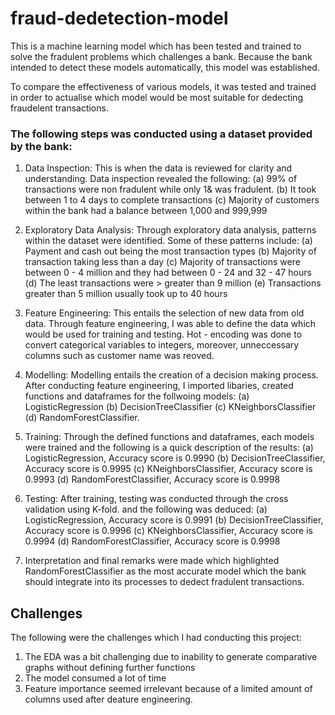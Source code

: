 # fraud-dedetection-model
This is a machine learning model which has been tested and trained to solve the fradulent problems which challenges a bank.  Because the bank intended to detect these models automatically, this model was established. 

To compare the effectiveness of various models, it was tested and trained in order to actualise which model would be most suitable for dedecting fraudelent transactions. 

### The following steps was conducted using a dataset provided by the bank: 
  1. Data Inspection: This is when the data is reviewed for clarity and understanding. Data inspection revealed the following: 
      (a) 99% of transactions were non fradulent while only 1& was fradulent. 
      (b) It took between 1 to 4 days to complete transactions
      (c) Majority of customers within the bank had a balance between 1,000 and 999,999
      
  2. Exploratory Data Analysis: Through exploratory data analysis, patterns within the dataset were identified. Some of these patterns include:
      (a) Payment and cash out being the most transaction types
      (b) Majority of transaction taking less than a day
      (c) Majority of transactions were between 0 - 4 million and they had between 0 - 24 and 32 - 47 hours
      (d) The least transactions were > greater than 9 million
      (e) Transactions greater than 5 million usually took up to 40 hours

  3. Feature Engineering: This entails the selection of new data from old data. Through feature engineering, I was able to define the data which would be used for training and testing. Hot - encoding was done to convert categorical variables to integers, moreover, unneccessary columns such as customer name was reoved. 
 
  4. Modelling: Modelling entails the creation of a decision making process. After conducting feature engineering, I imported libaries, created functions and dataframes for the follwoing models: (a) LogisticRegression (b) DecisionTreeClassifier (c) KNeighborsClassifier (d) RandomForestClassifier. 
 
  5.  Training: Through the defined functions and dataframes, each models were trained and the following is a quick description of the results: (a) LogisticRegression, Accuracy score is 0.9990  (b) DecisionTreeClassifier, Accuracy score is 0.9995 (c) KNeighborsClassifier, Accuracy score is 0.9993 (d) RandomForestClassifier, Accuracy score is 0.9998
 
  6. Testing: After training, testing was conducted through the cross validation using K-fold. and the following was deduced: (a) LogisticRegression, Accuracy score is 0.9991  (b) DecisionTreeClassifier, Accuracy score is 0.9996 (c) KNeighborsClassifier, Accuracy score is 0.9994 (d) RandomForestClassifier, Accuracy score is 0.9998
  
  8. Interpretation and final remarks were made which highlighted RandomForestClassifier as the most accurate model which the bank should integrate into its processes to dedect fradulent transactions. 

## Challenges
The following were the challenges which I had conducting this project: 
  1. The EDA was a bit challenging due to inability to generate comparative graphs without defining further functions
  2. The model consumed a lot of time 
  3. Feature importance seemed irrelevant because of a limited amount of columns used after deature engineering. 






